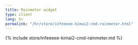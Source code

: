 ```yaml
---
title: Rainmeter widget
type: client
lang: hr
permalink: "/hr/store/infeeeee-kimai2-cmd-rainmeter.html"
---
```


{% include store/infeeeee-kimai2-cmd-rainmeter.md %}
